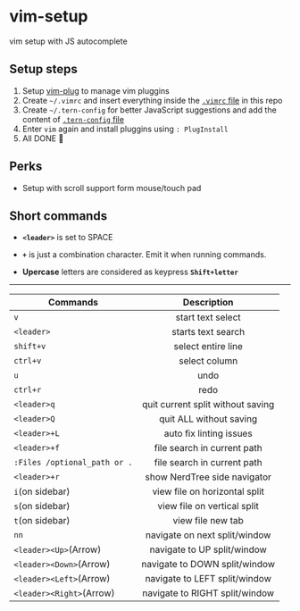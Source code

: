 # vim-setup

vim setup with JS autocomplete 

## Setup steps

1. Setup [vim-plug](https://github.com/junegunn/vim-plug) to manage vim pluggins
2. Create `~/.vimrc` and insert everything inside the [`.vimrc` file](https://github.com/valdio/vim-setup/blob/master/.vimrc) in this repo
3. Create `~/.tern-config` for better JavaScript suggestions and add the content of [`.tern-config` file](https://github.com/valdio/vim-setup/blob/master/.tern-config)
4. Enter `vim` again and install pluggins using `: PlugInstall`
5. All DONE  :tada:

## Perks

- Setup with scroll support form mouse/touch pad

## Short commands
 
 - **`<leader>`** is set to SPACE
 
 - **`+`** is just a combination character. Emit it when running commands.
 
 - **Upercase** letters are considered as keypress **`Shift+letter`**

---------------------------------------------------------------------------------


|    Commands    |      Description      |
|----------------|:---------------------:|
| `v`            | start text select     |
| `<leader>`     | starts text search    |
| `shift+v`      | select entire line    |
| `ctrl+v`       | select column         |
| `u`            | undo                  |
| `ctrl+r`       | redo                  |
| `<leader>q`    | quit current split without saving|
| `<leader>Q`    | quit ALL without saving|
| `<leader>+L`   | auto fix linting issues |
| `<leader>+f`   | file search in current path |
| `:Files /optional_path or .`   | file search in current path |
| `<leader>+r`   | show NerdTree side navigator |
| `i`(on sidebar)| view file on horizontal split |
| `s`(on sidebar)| view file on vertical split |
| `t`(on sidebar)| view file new tab |
|      `nn`      | navigate on next split/window |
|`<leader><Up>`(Arrow)| navigate to UP split/window |
|`<leader><Down>`(Arrow)| navigate to DOWN split/window |
|`<leader><Left>`(Arrow)| navigate to LEFT split/window |
|`<leader><Right>`(Arrow)| navigate to RIGHT split/window |
